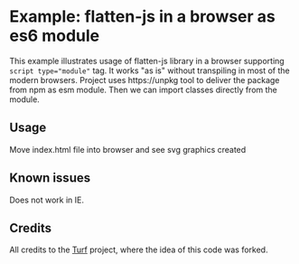 # Example: flatten-js in a browser as es6 module

This example illustrates usage of flatten-js library in a browser supporting ```script type="module"``` tag.
It works "as is" without transpiling in most of the modern browsers.
Project uses https://unpkg tool to deliver the package from npm as esm module.
Then we can import classes directly from the module.
 
## Usage

Move index.html file into browser and see svg graphics created

## Known issues

Does not work in IE.

## Credits
All credits to the [Turf](https://github.com/Turfjs/turf/blob/master/examples/es-modules/index.html) project,
where the idea of this code was forked.

